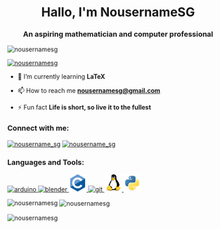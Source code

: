 <h1 align="center">Hallo, I'm NousernameSG</h1>
<h3 align="center">An aspiring mathematician and computer professional</h3>

<p align="left"> <img src="https://komarev.com/ghpvc/?username=nousernamesg&label=Profile%20views&color=0e75b6&style=flat" alt="nousernamesg" /> </p>

<p align="left"> <a href="https://github.com/ryo-ma/github-profile-trophy"><img src="https://github-profile-trophy.vercel.app/?username=nousernamesg" alt="nousernamesg" /></a> </p>

- 🌱 I’m currently learning **LaTeX**

- 📫 How to reach me **nousernamesg@gmail.com**

- ⚡ Fun fact **Life is short, so live it to the fullest**

<h3 align="left">Connect with me:</h3>
<p align="left">
<a href="https://twitter.com/nousername_sg" target="blank"><img align="center" src="https://raw.githubusercontent.com/rahuldkjain/github-profile-readme-generator/master/src/images/icons/Social/twitter.svg" alt="nousername_sg" height="30" width="40" /></a>
<a href="https://instagram.com/nousername_sg" target="blank"><img align="center" src="https://raw.githubusercontent.com/rahuldkjain/github-profile-readme-generator/master/src/images/icons/Social/instagram.svg" alt="nousername_sg" height="30" width="40" /></a>
</p>

<h3 align="left">Languages and Tools:</h3>
<p align="left"> <a href="https://www.arduino.cc/" target="_blank" rel="noreferrer"> <img src="https://cdn.worldvectorlogo.com/logos/arduino-1.svg" alt="arduino" width="40" height="40"/> </a> <a href="https://www.blender.org/" target="_blank" rel="noreferrer"> <img src="https://download.blender.org/branding/community/blender_community_badge_white.svg" alt="blender" width="40" height="40"/> </a> <a href="https://www.cprogramming.com/" target="_blank" rel="noreferrer"> <img src="https://raw.githubusercontent.com/devicons/devicon/master/icons/c/c-original.svg" alt="c" width="40" height="40"/> </a> <a href="https://git-scm.com/" target="_blank" rel="noreferrer"> <img src="https://www.vectorlogo.zone/logos/git-scm/git-scm-icon.svg" alt="git" width="40" height="40"/> </a> <a href="https://www.linux.org/" target="_blank" rel="noreferrer"> <img src="https://raw.githubusercontent.com/devicons/devicon/master/icons/linux/linux-original.svg" alt="linux" width="40" height="40"/> </a> <a href="https://www.python.org" target="_blank" rel="noreferrer"> <img src="https://raw.githubusercontent.com/devicons/devicon/master/icons/python/python-original.svg" alt="python" width="40" height="40"/> </a> </p>

<p><img align="left" src="https://github-readme-stats.vercel.app/api/top-langs?username=nousernamesg&show_icons=true&locale=en&layout=compact" alt="nousernamesg" /></p>

<p>&nbsp;<img align="center" src="https://github-readme-stats.vercel.app/api?username=nousernamesg&show_icons=true&locale=en" alt="nousernamesg" /></p>

<p><img align="center" src="https://github-readme-streak-stats.herokuapp.com/?user=nousernamesg&" alt="nousernamesg" /></p>
